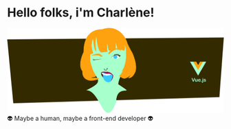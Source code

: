 # Hello folks, i'm Charlène!
![Banner](https://raw.githubusercontent.com/Charlene-Bx/Charlene-Bx/main/Banniere.png)
👽 Maybe a human, maybe a front-end developer 👽

